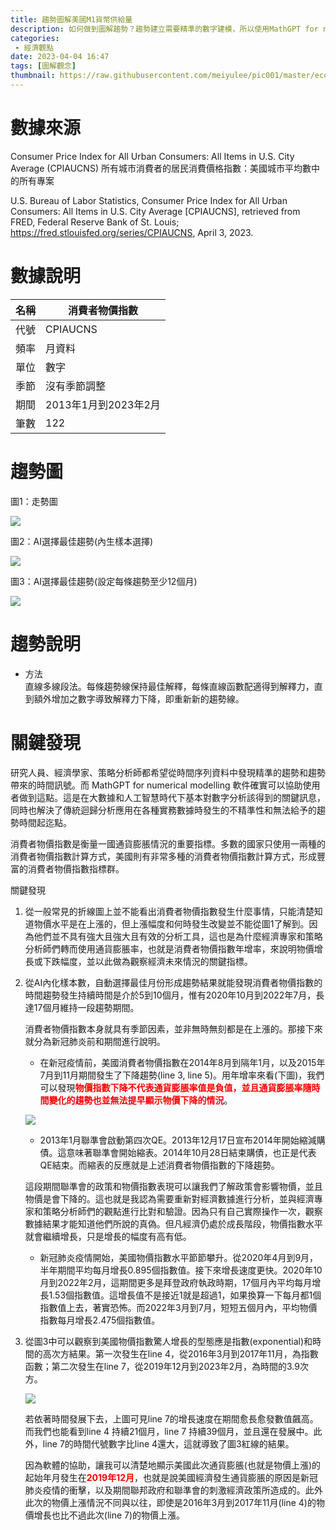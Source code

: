 ```yaml
---
title: 趨勢圖解美國M1貨幣供給量
description: 如何做到圖解趨勢？趨勢建立需要精準的數字建模，所以使用MathGPT for numerical modelling (lines combined method)軟體幫助使用者的數字能夠建立精準的數學模式。方法優勢來自多線段法的使用。多線段法源於傳統迴歸分析，但不同之處在於多線段法將迴歸線的樣本數內化決定，自然能為數字配適出最優解。圖解趨勢美國M1貨幣供給量有何意義呢？M1是最變現最快的貨幣供給。而在經濟學原理中，貨幣供給的增減會對利率和商品市場的需求面產生影響。過多的貨幣供給量更有可能造成經濟膨脹，造成泡沫。
categories:
 - 經濟觀點
date: 2023-04-04 16:47
tags: [圖解觀念]
thumbnail: https://raw.githubusercontent.com/meiyulee/pic001/master/econ/uscpi_nonlinear12_20230403.png
---
```


# 數據來源

Consumer Price Index for All Urban Consumers: All Items in U.S. City Average (CPIAUCNS)
所有城市消費者的居民消費價格指數：美國城市平均數中的所有專案

U.S. Bureau of Labor Statistics, Consumer Price Index for All Urban Consumers: All Items in U.S. City Average [CPIAUCNS], retrieved from FRED, Federal Reserve Bank of St. Louis; https://fred.stlouisfed.org/series/CPIAUCNS, April 3, 2023.

# 數據說明

|名稱 | 消費者物價指數 |
| ---- | ---- | 
| 代號 | CPIAUCNS | 
| 頻率 | 月資料 | 
| 單位 | 數字 | 
| 季節 | 沒有季節調整 | 
| 期間 | 2013年1月到2023年2月 | 
| 筆數 | 122 | 

# 趨勢圖

圖1：走勢圖

![](https://raw.githubusercontent.com/meiyulee/pic001/master/econ/uscpi_orignal_linechart_20230403.png)

圖2：AI選擇最佳趨勢(內生樣本選擇)

![](https://raw.githubusercontent.com/meiyulee/pic001/master/econ/uscpi_linear_best_20230403.png)

圖3：AI選擇最佳趨勢(設定每條趨勢至少12個月)

![](https://raw.githubusercontent.com/meiyulee/pic001/master/econ/uscpi_nonlinear12_20230403.png)

# 趨勢說明

- 方法  
  直線多線段法。每條趨勢線保持最佳解釋，每條直線函數配適得到解釋力，直到額外增加之數字導致解釋力下降，即重新新的趨勢線。

# 關鍵發現

研究人員、經濟學家、策略分析師都希望從時間序列資料中發現精準的趨勢和趨勢帶來的時間訊號。而 MathGPT for numerical modelling 軟件確實可以協助使用者做到這點。這是在大數據和人工智慧時代下基本對數字分析該得到的關鍵訊息，同時也解決了傳統迴歸分析應用在各種實務數據時發生的不精準性和無法給予的趨勢時間起迄點。

消費者物價指數是衡量一國通貨膨脹情況的重要指標。多數的國家只使用一兩種的消費者物價指數計算方式，美國則有非常多種的消費者物價指數計算方式，形成豐富的消費者物價指數指標群。

關鍵發現

1. 從一般常見的折線圖上並不能看出消費者物價指數發生什麼事情，只能清楚知道物價水平是在上漲的，但上漲幅度和何時發生改變並不能從圖1了解到。因為他們並不具有強大且強大且有效的分析工具，這也是為什麼經濟專家和策略分析師們轉而使用通貨膨脹率，也就是消費者物價指數年增率，來說明物價增長或下跌幅度，並以此做為觀察經濟未來情況的關鍵指標。

2. 從AI內化樣本數，自動選擇最佳月份形成趨勢結果就能發現消費者物價指數的時間趨勢發生持續時間是介於5到10個月，惟有2020年10月到2022年7月，長達17個月維持一段趨勢期間。

    消費者物價指數本身就具有季節因素，並非無時無刻都是在上漲的。那接下來就分為新冠肺炎前和期間進行說明。

    - 在新冠疫情前，美國消費者物價指數在2014年8月到隔年1月，以及2015年7月到11月期間發生了下降趨勢(line 3, line 5)。用年增率來看(下圖)，我們可以發現<b><font color="red">物價指數下降不代表通貨膨脹率值是負值，並且通貨膨脹率隨時間變化的趨勢也並無法提早顯示物價下降的情況</font></b>。

    ![](https://raw.githubusercontent.com/meiyulee/pic001/master/econ/usinflation_2014to2015_20230403.png)

    - 2013年1月聯準會啟動第四次QE。2013年12月17日宣布2014年開始縮減購債。這意味著聯準會開始縮表。2014年10月28日結束購債，也正是代表QE結束。而縮表的反應就是上述消費者物價指數的下降趨勢。

    這段期間聯準會的政策和物價指數表現可以讓我們了解政策會影響物價，並且物價是會下降的。這也就是我認為需要重新對經濟數據進行分析，並與經濟專家和策略分析師們的觀點進行比對和驗證。因為只有自己實際操作一次，觀察數據結果才能知道他們所說的真偽。但凡經濟仍處於成長階段，物價指數水平就會繼續增長，只是增長的幅度有高有低。
    
    - 新冠肺炎疫情開始，美國物價指數水平節節攀升。從2020年4月到9月，半年期間平均每月增長0.895個指數值。接下來增長速度更快。2020年10月到2022年2月，這期間更多是拜登政府執政時期，17個月內平均每月增長1.53個指數值。這增長值不是接近1就是超過1，如果換算一下每月都1個指數值上去，著實恐怖。而2022年3月到7月，短短五個月內，平均物價指數每月增長2.475個指數值。

3. 從圖3中可以觀察到美國物價指數驚人增長的型態應是指數(exponential)和時間的高次方結果。第一次發生在line 4，從2016年3月到2017年11月，為指數函數；第二次發生在line 7，從2019年12月到2023年2月，為時間的3.9次方。

    ![](https://raw.githubusercontent.com/meiyulee/pic001/master/econ/uscpi_line4vsline7_20230403.png)

    若依著時間發展下去，上圖可見line 7的增長速度在期間愈長愈發數值飆高。而我們也能看到line 4 持續21個月，line 7 持續39個月，並且還在發展中。此外，line 7的時間代號數字比line 4還大，這就導致了圖3紅線的結果。

    因為軟體的協助，讓我可以清楚地顯示美國此次通貨膨脹(也就是物價上漲)的起始年月發生在<b><font color="red">2019年12月</font></b>，也就是說美國經濟發生通貨膨脹的原因是新冠肺炎疫情的衝擊，以及期間聯邦政府和聯準會的刺激經濟政策所造成的。此外此次的物價上漲情況不同與以往，即使是2016年3月到2017年11月(line 4)的物價增長也比不過此次(line 7)的物價上漲。